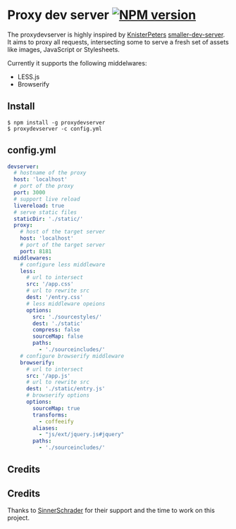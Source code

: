 # Proxy dev server [![NPM version](https://badge.fury.io/js/proxydevserver.png)](http://badge.fury.io/js/proxydevserver)

The proxydevserver is highly inspired by [KnisterPeters](https://github.com/KnisterPeter) [smaller-dev-server](https://github.com/KnisterPeter/smaller-dev-server). It aims to proxy all requests, intersecting some to serve a fresh set of assets like images, JavaScript or Stylesheets.

Currently it supports the following middelwares:

* LESS.js
* Browserify

## Install

```
$ npm install -g proxydevserver
$ proxydevserver -c config.yml
```

## config.yml

```yml
devserver:
  # hostname of the proxy
  host: 'localhost'
  # port of the proxy
  port: 3000
  # support live reload
  livereload: true
  # serve static files
  staticDir: './static/'
  proxy:
    # host of the target server
    host: 'localhost'
    # port of the target server
    port: 8181
  middlewares:
    # configure less middleware
    less:
      # url to intersect
      src: '/app.css'
      # url to rewrite src
      dest: '/entry.css'
      # less middleware opeions
      options:
        src: './sourcestyles/'
        dest: './static'
        compress: false
        sourceMap: false
        paths:
          - './sourceincludes/'
    # configure browserify middleware
    browserify:
      # url to intersect
      src: '/app.js'
      # url to rewrite src
      dest: './static/entry.js'
      # browserify options
      options:
        sourceMap: true
        transforms:
          - coffeeify
        aliases:
          - "js/ext/jquery.js#jquery"
        paths:
          - './sourceincludes/'

```

Credits
-------

Credits
-------

Thanks to [SinnerSchrader](http://www.sinnerschrader.com/) for their support and the time to work on this project.
